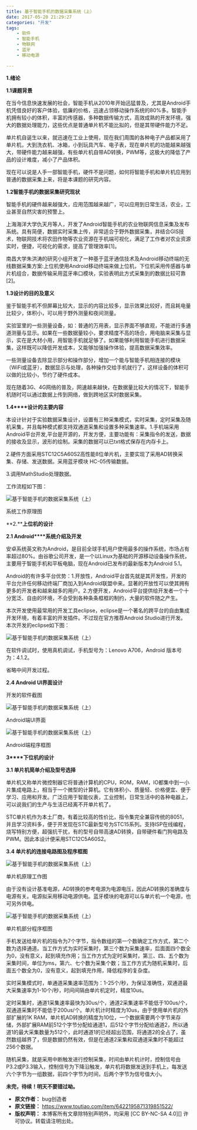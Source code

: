 ```yaml
---
title: 基于智能手机的数据采集系统（上）
date: 2017-05-20 21:29:27
categories: "开发"
tags:
	- 软件
	- 智能手机
	- 物联网
	- 蓝牙
	- 移动电源

---
```


**1.绪论**

**1.1课题背景**

在当今信息快速发展的社会，智能手机从2010年开始迅猛普及，尤其是Android手机凭借良好的客户体验，低廉的价格，迅速占领移动操作系统的80%多。智能手机拥有较小的体积，丰富的传感器，多种数据传输方式，高效成熟的开发环境，强大的数据处理能力，这些优点是普通单片机不能比拟的，但是其带硬件能力不足。

单片机自诞生以来，就迅速在工业上使用，现在我们周围的各种电子产品都采用了单片机，大到洗衣机、冰箱，小到玩具汽车、电子表，现在单片机的功能越来越强大，带硬件能力越来越强，有些单片机自带AD转换，PWM等，这极大的降低了产品的设计难度，减小了产品体积。

现在可以说是人手一部智能手机，硬件不是问题，如何将智能手机和单片机应用到普通的数据采集上来，将是本课题的研究内容。

**1.2智能手机的数据采集研究现状**

智能手机的硬件越来越强大，应用范围越来越广，可以应用到日常生活，农业，工业甚至自然灾害的预警上。

上海海洋大学仇天月等人，开发了Android智能手机的农业物联网信息采集及发布系统。具有简便，数据实时采集上传，非常适合于野外数据采集，并结合GIS技术，物联网技术将农田作物等农业资源在手机端可视化，满足了工作者对农业资源实时，便捷，可视化的需求，提高了管理效率\[1\]。

南昌大学朱洪涛的研究小组开发了一种基于蓝牙通信技术及Android移动终端的无线数据采集方案:上位机使用Android移动终端来做上位机，下位机采用传感器与单片机组合，数据传输采用蓝牙串口模块，实验表明此方式采集到的数据比较可靠\[2\]。

**1.3设计的目的及意义**

鉴于智能手机不但屏幕比较大，显示的内容比较多，显示效果比较好，而且耗电量比较少，体积小，可以用于野外测量和夜间测量。

实验室里的一些测量设备，如：普通的万用表，显示界面不够直观，不能进行多通道测量与显示。如果在一些数据量较小，要求精度不高的场合，用电脑来采集与显示，实在是大材小用，用智能手机就足够了。如果能够利用智能手机进行数据采集，这样既可以降低开发成本，又能够加强操作体验，提高数据采集效率。

一些测量设备去除显示部分和操作部分，增加一个能与智能手机相连接的模块（WiFi或蓝牙），数据显示与处理，各种操作交给手机就行了，这样设备的体积可以做的比较小，节约了硬件成本。

现在随着3G、4G网络的普及，网速越来越快，在数据量比较大的情况下，智能手机随时可以通过数据上传到网络，做到跨地区实时数据采集。

**1.4****设计的主要内容**

本设计针对于实验数据采集设计，设置有三种采集模式，实时采集，定时采集及随机采集，并且每种模式都支持双通道采集和设置多种采集速率。1.手机端采用Android平台开发,平台是开源的，开发方便，主要功能有：采集指令的发送，数据的接收及显示，波形的绘制。采集的数据可以已txt格式保存在内存卡上。

2.硬件方面采用STC12C5A60S2高性能8位单片机，主要实现了采用AD转换采集、存储、发送数据。采用蓝牙模块 HC-05传输数据。

3.调用MathStudio处理数据。

工作流程如下图：

![基于智能手机的数据采集系统（上）][6J3Q-VIRY-EIZE.jpg]

系统工作原理图  


**2.****上位机的设计**

**2.1 Android****系统介绍及开发**

安卓系统英文称为Android，是目前全球手机用户使用最多的操作系统，市场占有率超过80%。由谷歌公司开发，是一个以Linux为基础的开源移动设备操作系统，主要用于智能手机和平板电脑，现在Android已发布的最新版本为Android 5.1。

Android的有许多平台优势：1.开放性，Android平台首先就是其开发性，开发的平台允许任何移动终端厂商加入到Android联盟中来。显著的开放性可以使其拥有更多的开发者和越来越多的用户。2.方便开发，Android平台提供给开发者一个十分宽泛、自由的环境，不会受到各种条条框框的制约，大量的软件随之产生。

本次开发使用最常用的开发工具eclipse，eclipse是一个著名的跨平台的自由集成开发环境，有着丰富的开发插件。不过现在官方推荐Android Studio进行开发。本次开发的eclipse如下图：

![基于智能手机的数据采集系统（上）][AQEN-VRRJ-ARBU.jpg]

在软件调试时，使用真机调试，手机型号为：Lenovo A706，Android 版本号为：4.1.2。

省略中间开发过程。

**2.4 Android UI界面设计**

开发的软件截图

![基于智能手机的数据采集系统（上）][YQBN-RIQE-7F6N.jpg]

Android端UI界面

![基于智能手机的数据采集系统（上）][F3IJ-YYIJ-2UBJ.jpg]

Android端程序框图

**3****下位机的设计**

**3.1 单片机简单介绍及型号选择**

单片机又称单片微控制器它将普通计算机的CPU，ROM，RAM，IO都集中到一小片集成电路上，相当于一个微型的计算机。它有体积小、质量轻、价格便宜、便于学习、应用和开发。广泛应用于智能仪表，工业控制，日常生活中的各种电器上，可以说我们的生产与生活已经离不开单片机了。

STC单片机作为本土厂商，有着比较高的性价比，指令集完全兼容传统的8051，并且学习资料多，便于开发现在STC最新型号为STC15系列。支持ISP在线编程，烧写特别方便，超强抗干扰，有的型号自带高速AD转换，自带硬件看门狗电路及PWM。因此本设计便采用STC12C5A60S2。

**3.4 单片机的连接电路图及程序框图**

![基于智能手机的数据采集系统（上）][32EE-EQNB-YQMU.jpg]

单片机原理工作图

由于没有设计基准电源，AD转换的参考电源为电源电压，因此AD转换的准确度与电源有关。电源拟采用移动电源供电。蓝牙模块的电源可以与单片机一个电源，也可另外供电。

![基于智能手机的数据采集系统（上）][QFNR-6VV3-AF7F.jpg]

单片机部分程序框图

手机发送给单片机的指令为7个字节，指令数组的第一个数确定工作方式，第二个数为选择通道。当工作方式为实时采集时，第三个数为采集速率，后面面四个数全为0，没有意义，起到填充作用；当工作方式为定时采集时，第三、四、五个数为采集时间，单位为ms，第六、七个数为采集个数；当工作方式为随机采集时，后面五个数全为0，没有意义，起到填充作用，降低程序的复杂度。

实时采集模式时，单通道采集速率范围为：1-25个/秒，为保证准确性，双通道最大采集速率为1-10个/秒，时间间隔由单片机定时，精度10us。

定时采集时，通道1采集速率最快为30us/个，通道2采集速率不能低于100us/个，双通道采集时不能低于200us/个。单片机计时精度为10us，由于使用单片机的外部扩展的1K RAM，单片机AD转换的精度为10位，一个数据需要两个字节来存储，外部扩展RAM前512个字节分配给通道1，后512个字节分配给通道2，所以通道1的最大采集数量为512个，此时通道1的已经超出范围，将通道2的全占了，虽然数组越界了，但是数据仍然有效，但是在通道2采集和双通道采集时不能超过256个数据。

随机采集，就是采用中断触发进行控制采集，时间由单片机计时，控制信号由P3.2或P3.3输入，控制信号为下降沿触发，单片机将数据发送到手机上，每发送六个字节为一组数据，前四个字节为时间，后两个字节为信号值大小。

**未完，待续！明天不要错过呦。**


[6J3Q-VIRY-EIZE.jpg]: /pro/os/crawler/6J3Q-VIRY-EIZE.jpg
[AQEN-VRRJ-ARBU.jpg]: /pro/os/crawler/AQEN-VRRJ-ARBU.jpg
[YQBN-RIQE-7F6N.jpg]: /pro/os/crawler/YQBN-RIQE-7F6N.jpg
[F3IJ-YYIJ-2UBJ.jpg]: /pro/os/crawler/F3IJ-YYIJ-2UBJ.jpg
[32EE-EQNB-YQMU.jpg]: /pro/os/crawler/32EE-EQNB-YQMU.jpg
[QFNR-6VV3-AF7F.jpg]: /pro/os/crawler/QFNR-6VV3-AF7F.jpg
 *  **原文作者：** bug创造者
 *  **原文链接：** https://www.toutiao.com/item/6422195871319851522/
 *  **版权声明：** 本博客所有文章除特别声明外，均采用 [CC BY-NC-SA 4.0][] 许可协议。转载请注明出处。
